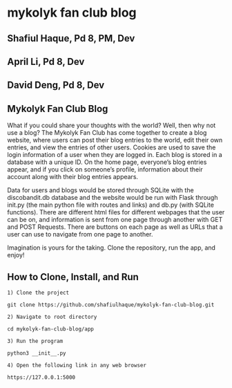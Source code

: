# mykolyk fan club blog
## Shafiul Haque, Pd 8, PM, Dev

## April Li, Pd 8, Dev

## David Deng, Pd 8, Dev


## Mykolyk Fan Club Blog
What if you could share your thoughts with the world? Well, then why not use a blog? The Mykolyk Fan Club has come together to create a blog website, where users can post their blog entries to the world, edit their own entries, and view the entries of other users. Cookies are used to save the login information of a user when they are logged in. Each blog is stored in a database with a unique ID. On the home page, everyone’s blog entries appear, and if you click on someone’s profile, information about their account along with their blog entries appears. 

Data for users and blogs would be stored through SQLite with the discobandit.db database and the website would be run with Flask through init.py (the main python file with routes and links) and db.py (with SQLite functions). There are different html files for different webpages that the user can be on, and information is sent from one page through another with GET and POST Requests. There are buttons on each page as well as URLs that a user can use to navigate from one page to another. 

Imagination is yours for the taking. Clone the repository, run the app, and enjoy!



## How to Clone, Install, and Run

`1) Clone the project `
```
git clone https://github.com/shafiulhaque/mykolyk-fan-club-blog.git
```

`2) Navigate to root directory`

``` 
cd mykolyk-fan-club-blog/app
```

`3) Run the program`

``` 
python3 __init__.py
```

`4) Open the following link in any web browser`
```
https://127.0.0.1:5000
```
 
